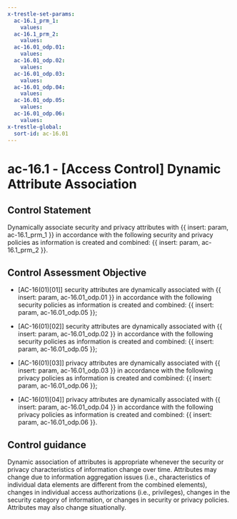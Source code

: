 ```yaml
---
x-trestle-set-params:
  ac-16.1_prm_1:
    values:
  ac-16.1_prm_2:
    values:
  ac-16.01_odp.01:
    values:
  ac-16.01_odp.02:
    values:
  ac-16.01_odp.03:
    values:
  ac-16.01_odp.04:
    values:
  ac-16.01_odp.05:
    values:
  ac-16.01_odp.06:
    values:
x-trestle-global:
  sort-id: ac-16.01
---
```


# ac-16.1 - \[Access Control\] Dynamic Attribute Association

## Control Statement

Dynamically associate security and privacy attributes with {{ insert: param, ac-16.1_prm_1 }} in accordance with the following security and privacy policies as information is created and combined: {{ insert: param, ac-16.1_prm_2 }}.

## Control Assessment Objective

- \[AC-16(01)[01]\] security attributes are dynamically associated with {{ insert: param, ac-16.01_odp.01 }} in accordance with the following security policies as information is created and combined: {{ insert: param, ac-16.01_odp.05 }};

- \[AC-16(01)[02]\] security attributes are dynamically associated with {{ insert: param, ac-16.01_odp.02 }} in accordance with the following security policies as information is created and combined: {{ insert: param, ac-16.01_odp.05 }};

- \[AC-16(01)[03]\] privacy attributes are dynamically associated with {{ insert: param, ac-16.01_odp.03 }} in accordance with the following privacy policies as information is created and combined: {{ insert: param, ac-16.01_odp.06 }};

- \[AC-16(01)[04]\] privacy attributes are dynamically associated with {{ insert: param, ac-16.01_odp.04 }} in accordance with the following privacy policies as information is created and combined: {{ insert: param, ac-16.01_odp.06 }}.

## Control guidance

Dynamic association of attributes is appropriate whenever the security or privacy characteristics of information change over time. Attributes may change due to information aggregation issues (i.e., characteristics of individual data elements are different from the combined elements), changes in individual access authorizations (i.e., privileges), changes in the security category of information, or changes in security or privacy policies. Attributes may also change situationally.
